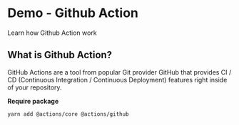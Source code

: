 # Demo - Github Action
Learn how Github Action work

## What is Github Action?
GitHub Actions are a tool from popular Git provider GitHub that provides CI / CD (Continuous Integration / Continuous Deployment) features right inside of your repository.

**Require package**
```shell
yarn add @actions/core @actions/github
```
